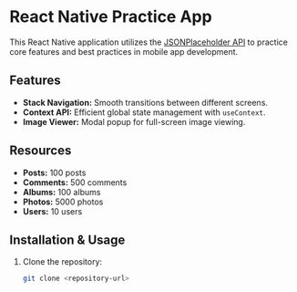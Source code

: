# React Native Practice App

This React Native application utilizes the [JSONPlaceholder API](https://jsonplaceholder.typicode.com) to practice core features and best practices in mobile app development.

## Features

- **Stack Navigation:** Smooth transitions between different screens.
- **Context API:** Efficient global state management with `useContext`.
- **Image Viewer:** Modal popup for full-screen image viewing.

## Resources

- **Posts:** 100 posts
- **Comments:** 500 comments
- **Albums:** 100 albums
- **Photos:** 5000 photos
- **Users:** 10 users

## Installation & Usage

1. Clone the repository:
   ```bash
   git clone <repository-url>
